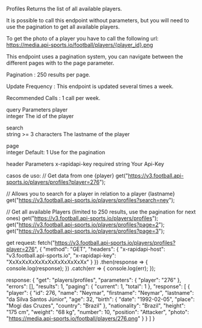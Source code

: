 Profiles
Returns the list of all available players.

It is possible to call this endpoint without parameters, but you will need to use the pagination to get all available players.

To get the photo of a player you have to call the following url: https://media.api-sports.io/football/players/{player_id}.png

This endpoint uses a pagination system, you can navigate between the different pages with to the page parameter.

Pagination : 250 results per page.

Update Frequency : This endpoint is updated several times a week.

Recommended Calls : 1 call per week.

query Parameters
player	
integer
The id of the player

search	
string >= 3 characters
The lastname of the player

page	
integer
Default: 1
Use for the pagination

header Parameters
x-rapidapi-key
required
string
Your Api-Key


casos de uso:
// Get data from one {player}
get("https://v3.football.api-sports.io/players/profiles?player=276");

// Allows you to search for a player in relation to a player {lastname}
get("https://v3.football.api-sports.io/players/profiles?search=ney");

// Get all available Players (limited to 250 results, use the pagination for next ones)
get("https://v3.football.api-sports.io/players/profiles");
get("https://v3.football.api-sports.io/players/profiles?page=2");
get("https://v3.football.api-sports.io/players/profiles?page=3");


get request:
fetch("https://v3.football.api-sports.io/players/profiles?player=276", {
	"method": "GET",
	"headers": {
		"x-rapidapi-host": "v3.football.api-sports.io",
		"x-rapidapi-key": "XxXxXxXxXxXxXxXxXxXxXxXx"
	}
})
.then(response => {
	console.log(response);
})
.catch(err => {
	console.log(err);
});


response:
{
  "get": "players/profiles",
  "parameters": {
    "player": "276"
  },
  "errors": [],
  "results": 1,
  "paging": {
    "current": 1,
    "total": 1
  },
  "response": [
    {
      "player": {
        "id": 276,
        "name": "Neymar",
        "firstname": "Neymar",
        "lastname": "da Silva Santos Júnior",
        "age": 32,
        "birth": {
          "date": "1992-02-05",
          "place": "Mogi das Cruzes",
          "country": "Brazil"
        },
        "nationality": "Brazil",
        "height": "175 cm",
        "weight": "68 kg",
        "number": 10,
        "position": "Attacker",
        "photo": "https://media.api-sports.io/football/players/276.png"
      }
    }
  ]
}